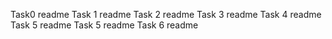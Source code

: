 Task0 readme
Task 1 readme
Task 2 readme
Task 3 readme
Task 4 readme
Task 5 readme
Task 5 readme
Task 6 readme
